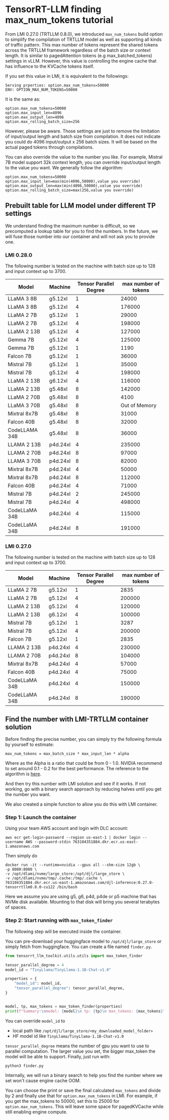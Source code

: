 # TensorRT-LLM finding max_num_tokens tutorial

From LMI 0.27.0 (TRTLLM 0.8.0), we introduced `max_num_tokens` build option to simplify the compilation of TRTLLM model as well as supporting all kinds of traffic pattern.
This max number of tokens represent the shared tokens across the TRTLLM framework regardless of the batch size or context length.
It is similar to pagedAttention tokens (e.g max_batched_tokens) settings in vLLM. However, this value is controlling the engine cache that has influence to the KVCache tokens itself.

If you set this value in LMI, it is equivalent to the followings:

```
Serving prperties: option.max_num_tokens=50000
ENV: OPTION_MAX_NUM_TOKENS=50000
```

It is the same as:

```
option.max_num_tokens=50000
option.max_input_len=4096
option.max_output_len=4096
option.max_rolling_batch_size=256
```

However, please be aware. Those settings are just to remove the limitation of input/output length and batch size from compilation.
It does not indicate you could do 4096 input/output x 256 batch sizes. It will be based on the actual paged tokens through compilations.

You can also override the value to the number you like. 
For example, Mistral 7B model support 32k context length, you can override input/output length to the value you want. We generally follow the algorithm:

```
option.max_num_tokens=50000
option.max_input_len=max(min(4096,50000),value you override)
option.max_output_len=max(min(4096,50000),value you override)
option.max_rolling_batch_size=max(256,value you override)
```

## Prebuilt table for LLM model under different TP settings

We understand finding the maximum number is difficult, so we precomputed a lookup table for you to find the numbers.
In the future, we will fuse those number into our container and will not ask you to provide one.

### LMI 0.28.0

The following number is tested on the machine with batch size up to 128 and input context up to 3700.

| Model         | Machine  | Tensor Parallel Degree | max number of tokens | 
|---------------|----------|------------------------|----------------------|
| LLaMA 3 8B    | g5.12xl  | 1	                     | 24000                |
| LLaMA 3 8B    | g5.12xl  | 4	                     | 176000               |
| LLaMA 2 7B    | g5.12xl  | 1	                     | 29000                |
| LLaMA 2 7B    | g5.12xl  | 4	                     | 198000               | 
| LLaMA 2 13B   | g5.12xl  | 4                      | 127000               |  
| Gemma 7B      | g5.12xl  | 4                      | 125000               |  
| Gemma 7B      | g5.12xl  | 1                      | 1190                 |  
| Falcon 7B     | g5.12xl  | 1                      | 36000                |  
| Mistral 7B    | g5.12xl  | 1                      | 35000                |  
| Mistral 7B    | g5.12xl  | 4                      | 198000               |  
| LLaMA 2 13B   | g6.12xl  | 4                      | 116000               |
| LLaMA 2 13B   | g5.48xl  | 8                      | 142000               |  
| LLaMA 2 70B   | g5.48xl  | 8                      | 4100                 |  
| LLaMA 3 70B   | g5.48xl  | 8                      | Out of Memory        |  
| Mixtral 8x7B  | g5.48xl  | 8                      | 31000                |  
| Falcon 40B    | g5.48xl  | 8                      | 32000                |  
| CodeLLAMA 34B | g5.48xl  | 8                      | 36000                |
| LLAMA 2 13B   | p4d.24xl | 4                      | 235000               | 
| LLAMA 2 70B   | p4d.24xl | 8                      | 97000                | 
| LLAMA 3 70B   | p4d.24xl | 8                      | 82000                | 
| Mixtral 8x7B  | p4d.24xl | 4                      | 50000                | 
| Mixtral 8x7B  | p4d.24xl | 8                      | 112000               | 
| Falcon 40B    | p4d.24xl | 4                      | 71000                | 
| Mistral 7B    | p4d.24xl | 2                      | 245000               | 
| Mistral 7B    | p4d.24xl | 4                      | 498000               | 
| CodeLLaMA 34B | p4d.24xl | 4                      | 115000               | 
| CodeLLaMA 34B | p4d.24xl | 8                      | 191000               |

### LMI 0.27.0

The following number is tested on the machine with batch size up to 128 and input context up to 3700.

| Model         | Machine  | Tensor Parallel Degree | max number of tokens | 
|---------------|----------|------------------------|----------------------|
| LLaMA 2 7B    | g5.12xl  | 1	                     | 2835                 |
| LLaMA 2 7B    | g5.12xl  | 4	                     | 200000               | 
| LLaMA 2 13B   | g5.12xl  | 4                      | 120000               |  
| LLaMA 2 13B   | g6.12xl  | 4                      | 100000               |  
| Mistral 7B    | g5.12xl  | 1                      | 3287                 |  
| Mistral 7B    | g5.12xl  | 4                      | 200000               | 
| Falcon 7B     | g5.12xl  | 1                      | 2835                 | 
| LLAMA 2 13B   | p4d.24xl | 4                      | 230000               | 
| LLAMA 2 70B   | p4d.24xl | 8                      | 104000               | 
| Mixtral 8x7B  | p4d.24xl | 4                      | 57000                | 
| Falcon 40B    | p4d.24xl | 4                      | 75000                | 
| CodeLLaMA 34B | p4d.24xl | 4                      | 150000               | 
| CodeLLaMA 34B | p4d.24xl | 8                      | 190000               | 

## Find the number with LMI-TRTLLM container solution

Before finding the precise number, you can simply try the following formula by yourself to estimate:

```
max_num_tokens = max_batch_size * max_input_len * alpha
```

Where as the Alpha is a ratio that could be from 0 - 1.0. NVIDIA recommend to set around 0.1 - 0.2 for the best performance.
The reference to the algorithm is [here](https://github.com/NVIDIA/TensorRT-LLM/blob/v0.9.0/docs/source/perf_best_practices.md#maximum-number-of-tokens).

And then try this number with LMI solution and see if it works. 
If not working, go with a binary search approach by reducing halves until you get the number you want.

We also created a simple function to allow you do this with LMI container.

### Step 1: Launch the container

Using your team AWS account and login with DLC account:

```
aws ecr get-login-password --region us-east-1 | docker login --username AWS --password-stdin 763104351884.dkr.ecr.us-east-1.amazonaws.com
```

Then simply do

```
docker run -it --runtime=nvidia --gpus all --shm-size 12gb \
-p 8080:8080 \
-v /opt/dlami/nvme/large_store:/opt/djl/large_store \
-v /opt/dlami/nvme/tmp/.cache:/tmp/.cache \
763104351884.dkr.ecr.us-east-1.amazonaws.com/djl-inference:0.27.0-tensorrtllm0.8.0-cu122 /bin/bash
```

Here we assume you are using g5, g6, p4d, p4de or p5 machine that has NVMe disk available. 
Mounting to that disk will bring you several terabytes of spaces.

### Step 2: Start running with `max_token_finder`

The following step will be executed inside the container.

You can pre-download your huggingface model to `/opt/djl/large_store` or simply fetch from huggingface.
You can create a file named `finder.py`.

```python
from tensorrt_llm_toolkit.utils.utils import max_token_finder

tensor_parallel_degree = 4
model_id = "TinyLlama/TinyLlama-1.1B-Chat-v1.0"

properties = {
    "model_id": model_id,
    "tensor_parallel_degree": tensor_parallel_degree,
}


model, tp, max_tokens = max_token_finder(properties)
print(f"Summary:\nmodel: {model}\n tp: {tp}\n max_tokens: {max_tokens}")
```

You can override `model_id` to
- local path like `/opt/djl/large_store/<my_downloaded_model_folder>`
- HF model id like `TinyLlama/TinyLlama-1.1B-Chat-v1.0`

`tensor_parallel_degree` means the number of gpu you want to use to parallel computation.
The larger value you set, the bigger max_token the model will be able to support. Finally, just run with:

```
python3 finder.py
```

Internally, we will run a binary search to help you find the number where we set won't cause engine cache OOM.

You can choose the print or save the final calculated `max_tokens` and divide by 2 and finally use that for `option.max_num_tokens` in LMI.
For example, if you get the max_tokens to 50000, set this to 25000 for `option.max_num_tokens`. This will leave some space for pagedKVCache while still enabling engine compute.
